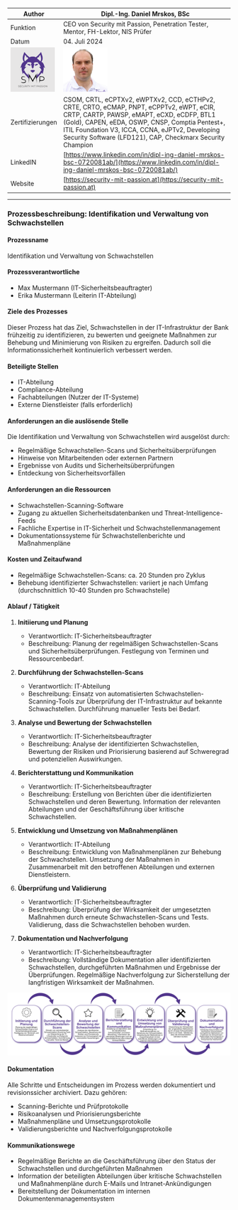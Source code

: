 | Author | Dipl.-Ing. Daniel Mrskos, BSc |  
|--------|---------------------------------------------------------------|   
| Funktion | CEO von Security mit Passion, Penetration Tester, Mentor, FH-Lektor, NIS Prüfer |                               
| Datum  | 04. Juli 2024                                                 |
| <img src="SMP_LOGO.png" alt="Firmenlogo" width="100"/>    | <img src="daniel.jpeg" alt="Author" width="100"/>                         |                                              |
| Zertifizierungen  | CSOM, CRTL, eCPTXv2, eWPTXv2, CCD, eCTHPv2, CRTE, CRTO, eCMAP, PNPT, eCPPTv2, eWPT, eCIR, CRTP, CARTP, PAWSP, eMAPT, eCXD, eCDFP, BTL1 (Gold), CAPEN, eEDA, OSWP, CNSP, Comptia Pentest+, ITIL Foundation V3, ICCA, CCNA, eJPTv2, Developing Security Software (LFD121), CAP, Checkmarx Security Champion                                         |
| LinkedIN  | [https://www.linkedin.com/in/dipl-ing-daniel-mrskos-bsc-0720081ab/](https://www.linkedin.com/in/dipl-ing-daniel-mrskos-bsc-0720081ab/)  
| Website  | [https://security-mit-passion.at](https://security-mit-passion.at)  

---
### Prozessbeschreibung: Identifikation und Verwaltung von Schwachstellen

#### Prozessname
Identifikation und Verwaltung von Schwachstellen

#### Prozessverantwortliche
- Max Mustermann (IT-Sicherheitsbeauftragter)
- Erika Mustermann (Leiterin IT-Abteilung)

#### Ziele des Prozesses
Dieser Prozess hat das Ziel, Schwachstellen in der IT-Infrastruktur der Bank frühzeitig zu identifizieren, zu bewerten und geeignete Maßnahmen zur Behebung und Minimierung von Risiken zu ergreifen. Dadurch soll die Informationssicherheit kontinuierlich verbessert werden.

#### Beteiligte Stellen
- IT-Abteilung
- Compliance-Abteilung
- Fachabteilungen (Nutzer der IT-Systeme)
- Externe Dienstleister (falls erforderlich)

#### Anforderungen an die auslösende Stelle
Die Identifikation und Verwaltung von Schwachstellen wird ausgelöst durch:
- Regelmäßige Schwachstellen-Scans und Sicherheitsüberprüfungen
- Hinweise von Mitarbeitenden oder externen Partnern
- Ergebnisse von Audits und Sicherheitsüberprüfungen
- Entdeckung von Sicherheitsvorfällen

#### Anforderungen an die Ressourcen
- Schwachstellen-Scanning-Software
- Zugang zu aktuellen Sicherheitsdatenbanken und Threat-Intelligence-Feeds
- Fachliche Expertise in IT-Sicherheit und Schwachstellenmanagement
- Dokumentationssysteme für Schwachstellenberichte und Maßnahmenpläne

#### Kosten und Zeitaufwand
- Regelmäßige Schwachstellen-Scans: ca. 20 Stunden pro Zyklus
- Behebung identifizierter Schwachstellen: variiert je nach Umfang (durchschnittlich 10-40 Stunden pro Schwachstelle)

#### Ablauf / Tätigkeit

1. **Initiierung und Planung**
   - Verantwortlich: IT-Sicherheitsbeauftragter
   - Beschreibung: Planung der regelmäßigen Schwachstellen-Scans und Sicherheitsüberprüfungen. Festlegung von Terminen und Ressourcenbedarf.

2. **Durchführung der Schwachstellen-Scans**
   - Verantwortlich: IT-Abteilung
   - Beschreibung: Einsatz von automatisierten Schwachstellen-Scanning-Tools zur Überprüfung der IT-Infrastruktur auf bekannte Schwachstellen. Durchführung manueller Tests bei Bedarf.

3. **Analyse und Bewertung der Schwachstellen**
   - Verantwortlich: IT-Sicherheitsbeauftragter
   - Beschreibung: Analyse der identifizierten Schwachstellen, Bewertung der Risiken und Priorisierung basierend auf Schweregrad und potenziellen Auswirkungen.

4. **Berichterstattung und Kommunikation**
   - Verantwortlich: IT-Sicherheitsbeauftragter
   - Beschreibung: Erstellung von Berichten über die identifizierten Schwachstellen und deren Bewertung. Information der relevanten Abteilungen und der Geschäftsführung über kritische Schwachstellen.

5. **Entwicklung und Umsetzung von Maßnahmenplänen**
   - Verantwortlich: IT-Abteilung
   - Beschreibung: Entwicklung von Maßnahmenplänen zur Behebung der Schwachstellen. Umsetzung der Maßnahmen in Zusammenarbeit mit den betroffenen Abteilungen und externen Dienstleistern.

6. **Überprüfung und Validierung**
   - Verantwortlich: IT-Sicherheitsbeauftragter
   - Beschreibung: Überprüfung der Wirksamkeit der umgesetzten Maßnahmen durch erneute Schwachstellen-Scans und Tests. Validierung, dass die Schwachstellen behoben wurden.

7. **Dokumentation und Nachverfolgung**
   - Verantwortlich: IT-Sicherheitsbeauftragter
   - Beschreibung: Vollständige Dokumentation aller identifizierten Schwachstellen, durchgeführten Maßnahmen und Ergebnisse der Überprüfungen. Regelmäßige Nachverfolgung zur Sicherstellung der langfristigen Wirksamkeit der Maßnahmen.


<img src="06_prozessgrafik.png" alt="Prozessgrafik" width="800"/> 

#### Dokumentation
Alle Schritte und Entscheidungen im Prozess werden dokumentiert und revisionssicher archiviert. Dazu gehören:
- Scanning-Berichte und Prüfprotokolle
- Risikoanalysen und Priorisierungsberichte
- Maßnahmenpläne und Umsetzungsprotokolle
- Validierungsberichte und Nachverfolgungsprotokolle

#### Kommunikationswege
- Regelmäßige Berichte an die Geschäftsführung über den Status der Schwachstellen und durchgeführten Maßnahmen
- Information der beteiligten Abteilungen über kritische Schwachstellen und Maßnahmenpläne durch E-Mails und Intranet-Ankündigungen
- Bereitstellung der Dokumentation im internen Dokumentenmanagementsystem